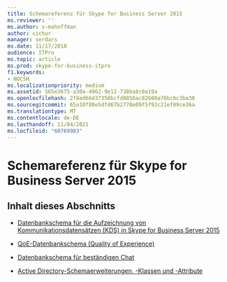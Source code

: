 ```yaml
---
title: Schemareferenz für Skype for Business Server 2015
ms.reviewer: ''
ms.author: v-mahoffman
author: cichur
manager: serdars
ms.date: 11/17/2018
audience: ITPro
ms.topic: article
ms.prod: skype-for-business-itpro
f1.keywords:
- NOCSH
ms.localizationpriority: medium
ms.assetid: 565e3675-a30a-4962-9e12-738ba8c0a19a
ms.openlocfilehash: 2f8ed66d37358bcfd8856ac82680a76bc6c3ba30
ms.sourcegitcommit: 65a10f80e5dfd67b2778e09f5f92c21ef09ce36a
ms.translationtype: MT
ms.contentlocale: de-DE
ms.lasthandoff: 11/04/2021
ms.locfileid: "60769983"
---
```

# <a name="schema-reference-for-skype-for-business-server-2015"></a>Schemareferenz für Skype for Business Server 2015
 

## <a name="in-this-section"></a>Inhalt dieses Abschnitts

- [Datenbankschema für die Aufzeichnung von Kommunikationsdatensätzen (KDS) in Skype for Business Server 2015](call-detail-recording-cdr-database-schema/call-detail-recording-cdr-database-schema.md)
    
- [QoE-Datenbankschema (Quality of Experience)](quality-of-experience-qoe-database-schema/quality-of-experience-qoe-database-schema.md)
    
- [Datenbankschema für beständigen Chat](persistent-chat-database-schema/persistent-chat-database-schema.md)
    
- [Active Directory-Schemaerweiterungen, -Klassen und -Attribute](active-directory-schema-extensions-classes-and-attributes/active-directory-schema-extensions-classes-and-attributes.md)
    

